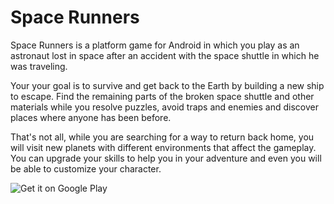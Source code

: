 Space Runners
============
Space Runners is a platform game for Android in which you  play as an astronaut lost in space after an accident with the space shuttle in which he was traveling.

Your your goal is to survive and get back to the Earth by building a new ship to escape. Find the remaining parts of the broken space shuttle and other materials while you resolve puzzles, avoid traps and enemies and discover places where anyone has been before.

That's not all, while you are searching for a way to return back home, you will visit new planets with different environments that affect the gameplay. You can upgrade your skills to help you in your adventure and even you will be able to customize your character.

![Get it on Google Play](https://play.google.com/intl/en_us/badges/images/generic/en_badge_web_generic.png)
